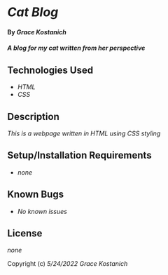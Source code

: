 # _Cat Blog_

#### By _**Grace Kostanich**_

#### _A blog for my cat written from her perspective_

## Technologies Used

* _HTML_
* _CSS_

## Description

_This is a webpage written in HTML using CSS styling_

## Setup/Installation Requirements

* _none_

## Known Bugs

* _No known issues_

## License

_none_

Copyright (c) _5/24/2022_ _Grace Kostanich_
